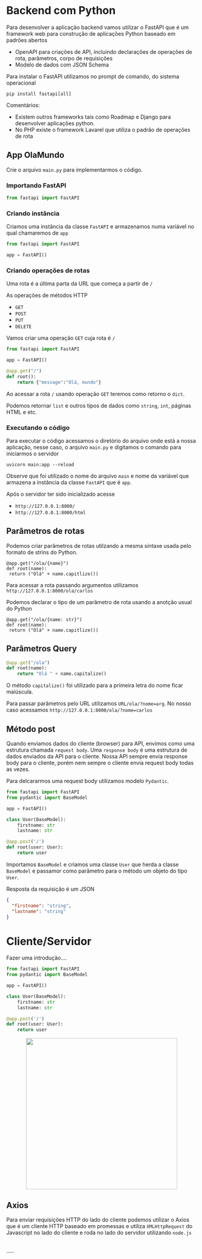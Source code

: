 # Backend com Python

Para desenvolver a aplicação backend vamos utilizar o FastAPI que é um framework web para construção de aplicações Python baseado em padrões abertos
 - OpenAPI para criações de API, incluindo declarações de operações de rota, parâmetros, corpo de requisições
 - Modelo de dados com JSON Schema

Para instalar o FastAPI utilizamos no prompt de comando, do sistema operacional

`pip install fastapi[all]`


Comentários:
- Existem outros frameworks tais como Roadmap e Django para desenvolver aplicações python.
- No PHP existe o framework Lavarel que utiliza o padrão de operações de rota

## App OlaMundo
Crie o arquivo `main.py` para implementarmos o código.

### Importando FastAPI

~~~python
from fastapi import FastAPI
~~~

### Criando instância

Criamos uma instância da classe `FastAPI` e armazenamos numa variável no qual chamaremos de `app`

~~~python
from fastapi import FastAPI

app = FastAPI()
~~~

### Criando operações de rotas

Uma rota é a última parta da URL que começa a partir de `/`

As operações de métodos HTTP
- `GET`
- `POST`
- `PUT`
- `DELETE`

Vamos criar uma operação `GET` cuja rota é `/`

~~~python
from fastapi import FastAPI

app = FastAPI()

@app.get("/")
def root():
    return {"message":"Olá, mundo"}
~~~

Ao acessar a rota `/` usando operação `GET` teremos como retorno o `dict`. 

Podemos retornar `list` e outros tipos de dados como `string`, `int`, páginas HTML e etc.


### Executando o código

Para executar o código acessamos o diretório do arquivo onde está a nossa aplicação, nesse caso, o arquivo `main.py` e digitamos o comando para iniciarmos o servidor

`uvicorn main:app --reload`

Observe que foi utilizado o nome do arquivo `main` e nome da variável que armazena a instância da classe `FastAPI` que é `app`.

Após o servidor ter sido inicializado acesse


- `http://127.0.0.1:8000/`
- `http://127.0.0.1:8000/html`

## Parâmetros de rotas
Podemos criar parâmetros de rotas utilzando a mesma sintaxe usada pelo formato de strins do Python.

~~~
@app.get("/ola/{name}")
def root(name):
 return ("Olá" + name.capitlize())
~~~
Para acessar a rota passando argumentos utilizamos `http://127.0.0.1:8000/ola/carlos`

Podemos declarar o tipo de um parâmetro de rota usando a anotção usual do Python

~~~
@app.get("/ola/{name: str}")
def root(name):
 return ("Olá" + name.capitlize())
~~~

## Parâmetros Query

~~~python
@app.get("/ola")
def root(name):
    return "Olá " + name.capitalize()
~~~

O método `capitalize()` foi utilizado para a primeira letra do nome ficar maiúscula.

Para passar parâmetros pelo URL utilizamos `URL/ola/?nome=arg`. No nosso caso acessamos
`http://127.0.0.1:8000/ola/?nome=carlos`

## Método post

Quando enviamos dados do cliente (browser)
 para API, envimos como uma estrutura chamada `request body`. Uma `response body` é uma estrutura de dados enviados da API para o cliente. Nossa API sempre envia response body para o cliente, porém nem sempre o cliente envia request body todas as vezes.

Para delcararmos uma request body utilizamos modelo `Pydantic`.

~~~python
from fastapi import FastAPI
from pydantic import BaseModel

app = FastAPI()

class User(BaseModel):
    firstname: str
    lastname: str

@app.post('/')
def root(user: User):
    return user
~~~
Importamos `BaseModel` e criamos uma classe `User` que herda a classe `BaseModel` e passamor como parâmetro para o método um objeto do tipo `User`.

Resposta da requisição é um JSON

~~~json
{
  "firstname": "string",
  "lastname": "string"
}
~~~
# Cliente/Servidor

Fazer uma introdução....
~~~python
from fastapi import FastAPI
from pydantic import BaseModel

app = FastAPI()

class User(BaseModel):
    firstname: str
    lastname: str

@app.post('/')
def root(user: User):
    return user
~~~

<p style="text-align:center"><img src="https://miro.medium.com/v2/resize:fit:720/format:webp/1*4SEvcz6KvyaqOqBpJABTBg.png" style="width:400px" /></p>


## Axios

Para enviar requisições HTTP do lado do cliente podemos utilizar o Axios que é um cliente HTTP baseado em promessas e utiliza `XMLHttpRequest` do Javascript no lado do cliente e roda no lado do servidor utilizando `node.js` 
<br><br>

.....
